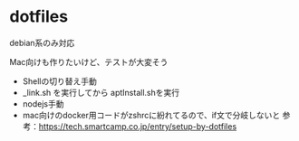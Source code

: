 # dotfiles
debian系のみ対応

Mac向けも作りたいけど、テストが大変そう
- Shellの切り替え手動
- _link.sh を実行してから aptInstall.shを実行
- nodejs手動
- mac向けのdocker用コードがzshrcに紛れてるので、if文で分岐しないと
参考：https://tech.smartcamp.co.jp/entry/setup-by-dotfiles
